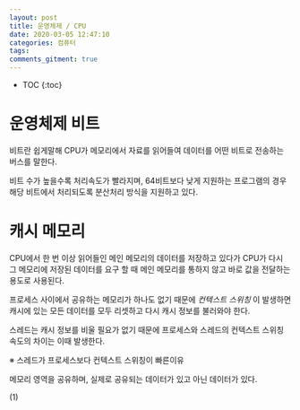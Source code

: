 ```yaml
---
layout: post
title: 운영체제 / CPU
date: 2020-03-05 12:47:10
categories: 컴퓨터
tags: 
comments_gitment: true
---
```

* TOC
{:toc}

# 운영체제 비트
비트란 쉽게말해 CPU가 메모리에서 자료를 읽어들여 데이터를 어떤 비트로 전송하는 버스를 말한다.

비트 수가 높을수록 처리속도가 빨라지며, 64비트보다 낮게 지원하는 프로그램의 경우 해당 비트에서 처리되도록
분산처리 방식을 지원하고 있다.

# 캐시 메모리
CPU에서 한 번 이상 읽어들인 메인 메모리의 데이터를 저장하고 있다가 CPU가 다시 그 메모리에 저장된 데이터를
요구 할 때 메인 메모리를 통하지 않고 바로 값을 전달하는 용도로 사용된다.

프로세스 사이에서 공유하는 메모리가 하나도 없기 때문에 _컨텍스트 스위칭_ 이 발생하면 캐시에 있는 모든
데이터를 모두 리셋하고 다시 캐시 정보를 불러와야 한다.

스레드는 캐시 정보를 비울 필요가 없기 때문에 프로세스와 스레드의 컨텍스트 스위칭 속도의 차이는 이때 발생한다.

※ 스레드가 프로세스보다 컨텍스트 스위칭이 빠른이유

메모리 영역을 공유하며, 실제로 공유되는 데이터가 있고 아닌 데이터가 있다.

(1)
